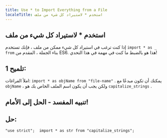 ```yaml
---
title: Use * to Import Everything from a File
localeTitle: استخدم * لاستيراد كل شيء من ملف
---
```

## استخدم \* لاستيراد كل شيء من ملف

إذا كنت ترغب في استيراد كل شيء ممكن من ملف ، فإنك تستخدم `import * as _ from` بناء الجملة ، المقدم من ES6. هذا هو بالضبط ما كنت في مهمة في هذا التحدي!

## تلميح 1:

املأ الفراغات: `import * as objName from "file-name"` . يمكنك أن تكون مبدعًا مع `objName` ، ولكن يجب أن يكون اسم الملف الخاص بك هو `capitalize_strings` .

## تنبيه المفسد - الحل إلى الأمام!

## حل:

 `"use strict"; 
 import * as str from "capitalize_strings"; 
`